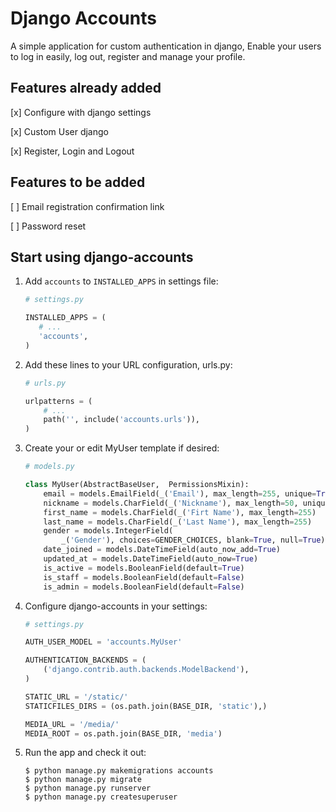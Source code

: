 # Django Accounts

A simple application for custom authentication in django, 
Enable your users to log in easily, log out, register and manage your profile.


## Features already added

[x] Configure with django settings

[x] Custom User django

[x] Register, Login and Logout

## Features to be added

[ ] Email registration confirmation link

[ ] Password reset


## Start using django-accounts

1.  Add `accounts` to `INSTALLED_APPS` in settings file:

    ```python
    # settings.py

    INSTALLED_APPS = (
       # ...
       'accounts',
    )
    ```

1.  Add these lines to your URL configuration, urls.py:

    ```python
    # urls.py

    urlpatterns = (
        # ...
        path('', include('accounts.urls')),
    )
    ```

1.  Create your or edit MyUser template if desired:

    ```python
    # models.py

    class MyUser(AbstractBaseUser,  PermissionsMixin):
        email = models.EmailField(_('Email'), max_length=255, unique=True)
        nickname = models.CharField(_('Nickname'), max_length=50, unique=True)
        first_name = models.CharField(_('Firt Name'), max_length=255)
        last_name = models.CharField(_('Last Name'), max_length=255)
        gender = models.IntegerField(
            _('Gender'), choices=GENDER_CHOICES, blank=True, null=True)
        date_joined = models.DateTimeField(auto_now_add=True)
        updated_at = models.DateTimeField(auto_now=True)
        is_active = models.BooleanField(default=True)
        is_staff = models.BooleanField(default=False)
        is_admin = models.BooleanField(default=False)
    ```

1.  Configure django-accounts in your settings:

    ```python
    # settings.py

    AUTH_USER_MODEL = 'accounts.MyUser'

    AUTHENTICATION_BACKENDS = (
        ('django.contrib.auth.backends.ModelBackend'),
    )

    STATIC_URL = '/static/'
    STATICFILES_DIRS = (os.path.join(BASE_DIR, 'static'),)

    MEDIA_URL = '/media/'
    MEDIA_ROOT = os.path.join(BASE_DIR, 'media')
    ```

1.  Run the app and check it out:

    ```shell
    $ python manage.py makemigrations accounts
    $ python manage.py migrate
    $ python manage.py runserver
    $ python manage.py createsuperuser
    ```
